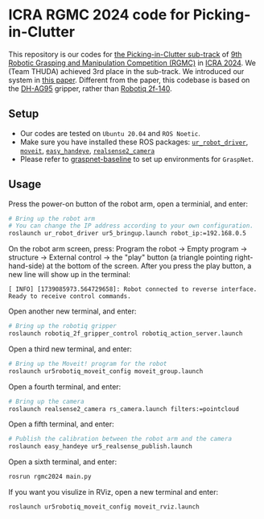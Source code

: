 # ICRA RGMC 2024 code for Picking-in-Clutter

This repository is our codes for [the Picking-in-Clutter sub-track](http://cepbbenchmark.eu/) of [9th Robotic Grasping and Manipulation Competition (RGMC)](https://cse.usf.edu/~yusun/rgmc/2024.html) in [ICRA 2024](https://2024.ieee-icra.org/). We (Team THUDA) achieved 3rd place in the sub-track. We introduced our system in [this paper](https://alumnisssup-my.sharepoint.com/personal/salvatore_davella_santannapisa_it/_layouts/15/onedrive.aspx?id=%2Fpersonal%2Fsalvatore%5Fdavella%5Fsantannapisa%5Fit%2FDocuments%2FIROS2024%5Fworkshop%2FPurely%20Vision%2DBased%20Robotic%20Grasping%20in%20Clutter%20with%20Parallel%20Jaw%5Ffinal%2Epdf&parent=%2Fpersonal%2Fsalvatore%5Fdavella%5Fsantannapisa%5Fit%2FDocuments%2FIROS2024%5Fworkshop&ga=1). Different from the paper, this codebase is based on the [DH-AG95](https://en.dh-robotics.com/product/ag) gripper, rather than [Robotiq 2f-140](https://robotiq.com/products/adaptive-grippers#Two-Finger-Gripper).

## Setup

- Our codes are tested on `Ubuntu 20.04` and `ROS Noetic`.
- Make sure you have installed these ROS packages: [`ur_robot_driver`](https://github.com/UniversalRobots/Universal_Robots_ROS_Driver), [`moveit`](https://github.com/moveit/moveit), [`easy_handeye`](https://github.com/IFL-CAMP/easy_handeye), [`realsense2_camera`](https://github.com/IntelRealSense/realsense-ros/tree/ros1-legacy)
- Please refer to [graspnet-baseline](https://github.com/graspnet/graspnet-baseline) to set up environments for `GraspNet`. 

## Usage

Press the power-on button of the robot arm, open a terminial, and enter:

```bash
# Bring up the robot arm
# You can change the IP address according to your own configuration.
roslaunch ur_robot_driver ur5_bringup.launch robot_ip:=192.168.0.5 
```

On the robot arm screen, press: Program the robot -> Empty program -> structure -> External control -> the "play" button (a triangle pointing right-hand-side) at the bottom of the screen. After you press the play button, a new line will show up in the terminal: 

```
[ INFO] [1739085973.564729658]: Robot connected to reverse interface. Ready to receive control commands.
```

Open another new terminal, and enter:

```bash
# Bring up the robotiq gripper
roslaunch robotiq_2f_gripper_control robotiq_action_server.launch
```

Open a third new terminal, and enter:

```bash
# Bring up the Moveit! program for the robot
roslaunch ur5robotiq_moveit_config moveit_group.launch
```

Open a fourth terminal, and enter:

```bash
# Bring up the camera
roslaunch realsense2_camera rs_camera.launch filters:=pointcloud
```

Open a fifth terminal, and enter:

```bash
# Publish the calibration between the robot arm and the camera
roslaunch easy_handeye ur5_realsense_publish.launch
```

Open a sixth terminal, and enter:

```bash
rosrun rgmc2024 main.py
```

If you want you visulize in RViz, open a new terminal and enter:

```bash
roslaunch ur5robotiq_moveit_config moveit_rviz.launch
```
